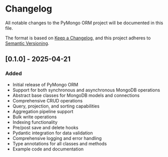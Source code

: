 # Changelog

All notable changes to the PyMongo ORM project will be documented in this file.

The format is based on [Keep a Changelog](https://keepachangelog.com/en/1.0.0/),
and this project adheres to [Semantic Versioning](https://semver.org/spec/v2.0.0.html).

## [0.1.0] - 2025-04-21

### Added

- Initial release of PyMongo ORM
- Support for both synchronous and asynchronous MongoDB operations
- Abstract base classes for MongoDB models and connections
- Comprehensive CRUD operations
- Query, projection, and sorting capabilities
- Aggregation pipeline support
- Bulk write operations
- Indexing functionality
- Pre/post save and delete hooks
- Pydantic integration for data validation
- Comprehensive logging and error handling
- Type annotations for all classes and methods
- Example code and documentation
